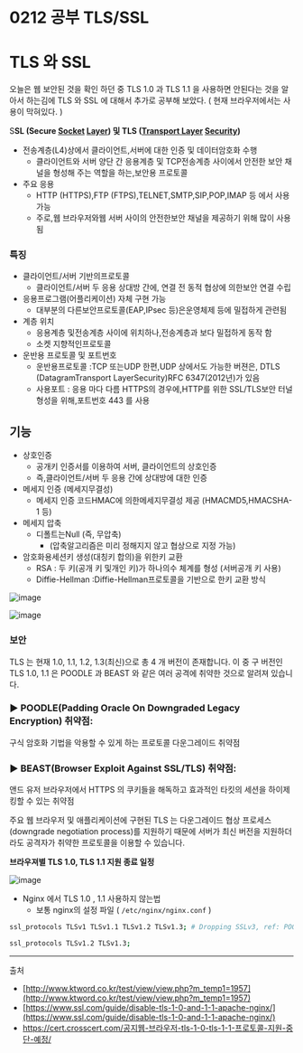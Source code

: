 # 0212 공부 TLS/SSL

# TLS 와 SSL

오늘은 웹 보안된 것을 확인 하던 중 TLS 1.0 과 TLS 1.1 을 사용하면 안된다는 것을 알아서 하는김에 TLS 와 SSL 에 대해서 추가로 공부해 보았다. ( 현재 브라우저에서는 사용이 막혀있다. )

S**SL (Secure [Socket](http://www.ktword.co.kr/test/view/view.php?m_temp1=280&id=1298) [Layer](http://www.ktword.co.kr/test/view/view.php?m_temp1=1088&id=1468)) 및 TLS ([Transport Layer](http://www.ktword.co.kr/test/view/view.php?m_temp1=361&id=743) [Security](http://www.ktword.co.kr/test/view/view.php?m_temp1=1387&id=826))**  

- 전송계층(L4)상에서 클라이언트,서버에 대한 인증 및 데이터암호화 수행
    - 클라이언트와 서버 양단 간 응용계층 및 TCP전송계층 사이에서 안전한 보안 채널을 형성해 주는 역할을 하는,보안용 프로토콜
- 주요 응용
    - HTTP (HTTPS),FTP (FTPS),TELNET,SMTP,SIP,POP,IMAP 등 에서 사용 가능
    - 주로,웹 브라우저와웹 서버 사이의 안전한보안 채널을 제공하기 위해 많이 사용됨

### 특징

- 클라이언트/서버 기반의프로토콜
    - 클라이언트/서버 두 응용 상대방 간에, 연결 전 동적 협상에 의한보안 연결 수립
- 응용프로그램(어플리케이션) 자체 구현 가능
    - 대부분의 다른보안프로토콜(EAP,IPsec 등)은운영체제 등에 밀접하게 관련됨
- 계층 위치
    - 응용계층 및전송계층 사이에 위치하나,전송계층과 보다 밀접하게 동작 함
    - 소켓 지향적인프로토콜
- 운반용 프로토콜 및 포트번호
    - 운반용프로토콜 :TCP 또는UDP 한편,UDP 상에서도 가능한 버젼은, DTLS (DatagramTransport LayerSecurity)RFC 6347(2012년)가 있음
    - 사용포트 : 응용 마다 다름 HTTPS의 경우에,HTTP를 위한 SSL/TLS보안 터널 형성을 위해,포트번호 443 를 사용

## 기능

- 상호인증
    - 공개키 인증서를 이용하여 서버, 클라이언트의 상호인증
    - 즉,클라이언트/서버 두 응용 간에 상대방에 대한 인증
- 메세지 인증 (메세지무결성)
    - 메세지 인증 코드HMAC에 의한메세지무결성 제공 (HMACMD5,HMACSHA-1 등)
- 메세지 압축
    - 디폴트는Null (즉, 무압축)
        - (압축알고리즘은 미리 정해지지 않고 협상으로 지정 가능)
- 암호화용세션키 생성(대칭키 합의)을 위한키 교환
    - RSA : 두 키(공개 키 및개인 키)가 하나의수 체계를 형성 (서버공개 키 사용)
    - Diffie-Hellman  :Diffie-Hellman프로토콜을 기반으로 한키 교환 방식

![image](https://user-images.githubusercontent.com/5876149/218312079-3238aa38-4704-4a84-ab2f-774b3d00febf.png)

![image](https://user-images.githubusercontent.com/5876149/218312085-926a8330-956f-4e03-8a46-4388d691f839.png)



### 보안

TLS 는 현재 1.0, 1.1, 1.2, 1.3(최신)으로 총 4 개 버전이 존재합니다. 이 중 구 버전인 TLS 1.0, 1.1 은 POODLE 과 BEAST 와 같은 여러 공격에 취약한 것으로 알려져 있습니다.

### **► POODLE(Padding Oracle On Downgraded Legacy Encryption) 취약점:**

구식 암호화 기법을 악용할 수 있게 하는 프로토콜 다운그레이드 취약점

### **► BEAST(Browser Exploit Against SSL/TLS) 취약점:**

앤드 유저 브라우저에서 HTTPS 의 쿠키들을 해독하고 효과적인 타킷의 세션을 하이제킹할 수 있는 취약점

주요 웹 브라우저 및 애플리케이션에 구현된 TLS 는 다운그레이드 협상 프로세스 (downgrade negotiation process)를 지원하기 때문에 서버가 최신 버전을 지원하더라도 공격자가 취약한 프로토콜을 이용할 수 있습니다.

****브라우져별 TLS 1.0, TLS 1.1 지원 종료 일정****

![image](https://user-images.githubusercontent.com/5876149/218312130-1f494514-782d-48a5-9703-4693cc22c9e6.png)


- Nginx 에서 TLS 1.0 , 1.1 사용하지 않는법
    - 보통 nginx의 설정 파일 ( `/etc/nginx/nginx.conf` )

```bash
ssl_protocols TLSv1 TLSv1.1 TLSv1.2 TLSv1.3; # Dropping SSLv3, ref: POODLE
```

```bash
ssl_protocols TLSv1.2 TLSv1.3;
```

---

출처

- [http://www.ktword.co.kr/test/view/view.php?m_temp1=1957](http://www.ktword.co.kr/test/view/view.php?m_temp1=1957)
- [https://www.ssl.com/guide/disable-tls-1-0-and-1-1-apache-nginx/](https://www.ssl.com/guide/disable-tls-1-0-and-1-1-apache-nginx/)
- https://cert.crosscert.com/공지웹-브라우저-tls-1-0-tls-1-1-프로토콜-지원-중단-예정/
